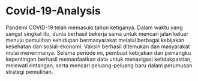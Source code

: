 # Covid-19-Analysis
Pandemi COVID-19 telah memasuki tahun ketiganya. Dalam waktu yang sangat singkat itu, dunia berhasil bekerja sama untuk mencari jalan keluar menuju pemulihan kehidupan bermasyarakat melalui berbagai kebijakan kesehatan dan sosial-ekonomi. Vaksin berhasil ditemukan dan masyarakat mulai menerimanya. Selama periode ini, pembuat kebijakan dan pemangku kepentingan berhasil memanfaatkan data untuk menavigasi ketidakpastian, melewati rintangan, serta mencari peluang-peluang baru dalam perumusan strategi pemulihan.
